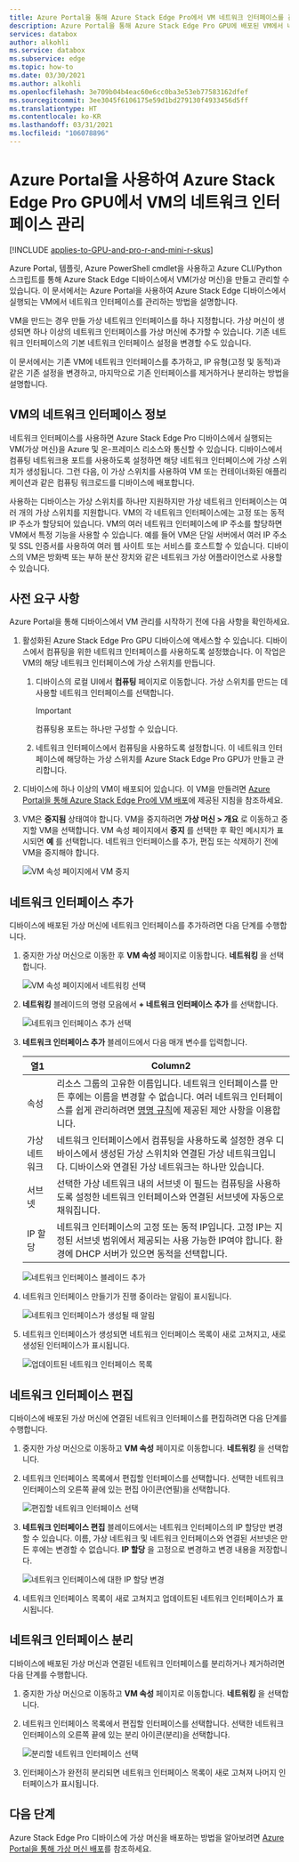 ```yaml
---
title: Azure Portal을 통해 Azure Stack Edge Pro에서 VM 네트워크 인터페이스를 관리하는 방법
description: Azure Portal을 통해 Azure Stack Edge Pro GPU에 배포된 VM에서 네트워크 인터페이스를 관리하는 방법을 알아봅니다.
services: databox
author: alkohli
ms.service: databox
ms.subservice: edge
ms.topic: how-to
ms.date: 03/30/2021
ms.author: alkohli
ms.openlocfilehash: 3e709b04b4eac60e6cc0ba3e53eb77583162dfef
ms.sourcegitcommit: 3ee3045f6106175e59d1bd279130f4933456d5ff
ms.translationtype: HT
ms.contentlocale: ko-KR
ms.lasthandoff: 03/31/2021
ms.locfileid: "106078896"
---
```

# <a name="use-the-azure-portal-to-manage-network-interfaces-on-the-vms-on-your-azure-stack-edge-pro-gpu"></a>Azure Portal을 사용하여 Azure Stack Edge Pro GPU에서 VM의 네트워크 인터페이스 관리

[!INCLUDE [applies-to-GPU-and-pro-r-and-mini-r-skus](../../includes/azure-stack-edge-applies-to-gpu-pro-r-mini-r-sku.md)]

Azure Portal, 템플릿, Azure PowerShell cmdlet을 사용하고 Azure CLI/Python 스크립트를 통해 Azure Stack Edge 디바이스에서 VM(가상 머신)을 만들고 관리할 수 있습니다. 이 문서에서는 Azure Portal을 사용하여 Azure Stack Edge 디바이스에서 실행되는 VM에서 네트워크 인터페이스를 관리하는 방법을 설명합니다. 

VM을 만드는 경우 만들 가상 네트워크 인터페이스를 하나 지정합니다. 가상 머신이 생성되면 하나 이상의 네트워크 인터페이스를 가상 머신에 추가할 수 있습니다. 기존 네트워크 인터페이스의 기본 네트워크 인터페이스 설정을 변경할 수도 있습니다.

이 문서에서는 기존 VM에 네트워크 인터페이스를 추가하고, IP 유형(고정 및 동적)과 같은 기존 설정을 변경하고, 마지막으로 기존 인터페이스를 제거하거나 분리하는 방법을 설명합니다. 

        
## <a name="about-network-interfaces-on-vms"></a>VM의 네트워크 인터페이스 정보

네트워크 인터페이스를 사용하면 Azure Stack Edge Pro 디바이스에서 실행되는 VM(가상 머신)을 Azure 및 온-프레미스 리소스와 통신할 수 있습니다. 디바이스에서 컴퓨팅 네트워크용 포트를 사용하도록 설정하면 해당 네트워크 인터페이스에 가상 스위치가 생성됩니다. 그런 다음, 이 가상 스위치를 사용하여 VM 또는 컨테이너화된 애플리케이션과 같은 컴퓨팅 워크로드를 디바이스에 배포합니다. 

사용하는 디바이스는 가상 스위치를 하나만 지원하지만 가상 네트워크 인터페이스는 여러 개의 가상 스위치를 지원합니다. VM의 각 네트워크 인터페이스에는 고정 또는 동적 IP 주소가 할당되어 있습니다. VM의 여러 네트워크 인터페이스에 IP 주소를 할당하면 VM에서 특정 기능을 사용할 수 있습니다. 예를 들어 VM은 단일 서버에서 여러 IP 주소 및 SSL 인증서를 사용하여 여러 웹 사이트 또는 서비스를 호스트할 수 있습니다. 디바이스의 VM은 방화벽 또는 부하 분산 장치와 같은 네트워크 가상 어플라이언스로 사용할 수 있습니다. <!--Is it possible to do that on ASE?-->

<!--There is a limit to how many virtual network interfaces can be created on the virtual switch on your device. See the Azure Stack Edge Pro limits article for details.--> 


## <a name="prerequisites"></a>사전 요구 사항

Azure Portal을 통해 디바이스에서 VM 관리를 시작하기 전에 다음 사항을 확인하세요.

1. 활성화된 Azure Stack Edge Pro GPU 디바이스에 액세스할 수 있습니다. 디바이스에서 컴퓨팅을 위한 네트워크 인터페이스를 사용하도록 설정했습니다. 이 작업은 VM의 해당 네트워크 인터페이스에 가상 스위치를 만듭니다. 
    1. 디바이스의 로컬 UI에서 **컴퓨팅** 페이지로 이동합니다. 가상 스위치를 만드는 데 사용할 네트워크 인터페이스를 선택합니다.

        > [!IMPORTANT] 
        > 컴퓨팅용 포트는 하나만 구성할 수 있습니다.

    1. 네트워크 인터페이스에서 컴퓨팅을 사용하도록 설정합니다. 이 네트워크 인터페이스에 해당하는 가상 스위치를 Azure Stack Edge Pro GPU가 만들고 관리합니다.

1. 디바이스에 하나 이상의 VM이 배포되어 있습니다. 이 VM을 만들려면 [Azure Portal을 통해 Azure Stack Edge Pro에 VM 배포](azure-stack-edge-gpu-deploy-virtual-machine-portal.md)에 제공된 지침을 참조하세요.

1. VM은 **중지됨** 상태여야 합니다. VM을 중지하려면 **가상 머신 > 개요** 로 이동하고 중지할 VM을 선택합니다. VM 속성 페이지에서 **중지** 를 선택한 후 확인 메시지가 표시되면 **예** 를 선택합니다. 네트워크 인터페이스를 추가, 편집 또는 삭제하기 전에 VM을 중지해야 합니다.

    ![VM 속성 페이지에서 VM 중지](./media/azure-stack-edge-gpu-manage-virtual-machine-network-interfaces-portal/stop-vm-2.png)


## <a name="add-a-network-interface"></a>네트워크 인터페이스 추가

디바이스에 배포된 가상 머신에 네트워크 인터페이스를 추가하려면 다음 단계를 수행합니다. 

1. 중지한 가상 머신으로 이동한 후 **VM 속성** 페이지로 이동합니다. **네트워킹** 을 선택합니다.
    
    ![VM 속성 페이지에서 네트워킹 선택](./media/azure-stack-edge-gpu-manage-virtual-machine-network-interfaces-portal/add-nic-1.png)

2. **네트워킹** 블레이드의 명령 모음에서 **+ 네트워크 인터페이스 추가** 를 선택합니다.

    ![네트워크 인터페이스 추가 선택](./media/azure-stack-edge-gpu-manage-virtual-machine-network-interfaces-portal/add-nic-2.png)

3. **네트워크 인터페이스 추가** 블레이드에서 다음 매개 변수를 입력합니다.

    
    |열1  |Column2  |
    |---------|---------|
    |속성     | 리소스 그룹의 고유한 이름입니다. 네트워크 인터페이스를 만든 후에는 이름을 변경할 수 없습니다. 여러 네트워크 인터페이스를 쉽게 관리하려면 [명명 규칙](/azure/cloud-adoption-framework/ready/azure-best-practices/naming-and-tagging#resource-naming)에 제공된 제안 사항을 이용합니다.     |
    |가상 네트워크| 네트워크 인터페이스에서 컴퓨팅을 사용하도록 설정한 경우 디바이스에서 생성된 가상 스위치와 연결된 가상 네트워크입니다. 디바이스와 연결된 가상 네트워크는 하나만 있습니다.         |         
    |서브넷     | 선택한 가상 네트워크 내의 서브넷 이 필드는 컴퓨팅을 사용하도록 설정한 네트워크 인터페이스와 연결된 서브넷에 자동으로 채워집니다.         |       
    |IP 할당   | 네트워크 인터페이스의 고정 또는 동적 IP입니다. 고정 IP는 지정된 서브넷 범위에서 제공되는 사용 가능한 IP여야 합니다. 환경에 DHCP 서버가 있으면 동적을 선택합니다.        | 

    ![네트워크 인터페이스 블레이드 추가](./media/azure-stack-edge-gpu-manage-virtual-machine-network-interfaces-portal/add-nic-3.png)

4. 네트워크 인터페이스 만들기가 진행 중이라는 알림이 표시됩니다.

    ![네트워크 인터페이스가 생성될 때 알림](./media/azure-stack-edge-gpu-manage-virtual-machine-network-interfaces-portal/add-nic-4.png)

5.  네트워크 인터페이스가 생성되면 네트워크 인터페이스 목록이 새로 고쳐지고, 새로 생성된 인터페이스가 표시됩니다.

    ![업데이트된 네트워크 인터페이스 목록](./media/azure-stack-edge-gpu-manage-virtual-machine-network-interfaces-portal/add-nic-5.png)


## <a name="edit-a-network-interface"></a>네트워크 인터페이스 편집

디바이스에 배포된 가상 머신에 연결된 네트워크 인터페이스를 편집하려면 다음 단계를 수행합니다.

1. 중지한 가상 머신으로 이동하고 **VM 속성** 페이지로 이동합니다. **네트워킹** 을 선택합니다.

1. 네트워크 인터페이스 목록에서 편집할 인터페이스를 선택합니다. 선택한 네트워크 인터페이스의 오른쪽 끝에 있는 편집 아이콘(연필)을 선택합니다.  

    ![편집할 네트워크 인터페이스 선택](./media/azure-stack-edge-gpu-manage-virtual-machine-network-interfaces-portal/edit-nic-1.png)

1. **네트워크 인터페이스 편집** 블레이드에서는 네트워크 인터페이스의 IP 할당만 변경할 수 있습니다. 이름, 가상 네트워크 및 네트워크 인터페이스와 연결된 서브넷은 만든 후에는 변경할 수 없습니다. **IP 할당** 을 고정으로 변경하고 변경 내용을 저장합니다.

    ![네트워크 인터페이스에 대한 IP 할당 변경](./media/azure-stack-edge-gpu-manage-virtual-machine-network-interfaces-portal/edit-nic-2.png)

1. 네트워크 인터페이스 목록이 새로 고쳐지고 업데이트된 네트워크 인터페이스가 표시됩니다.


## <a name="detach-a-network-interface"></a>네트워크 인터페이스 분리

디바이스에 배포된 가상 머신과 연결된 네트워크 인터페이스를 분리하거나 제거하려면 다음 단계를 수행합니다.

1. 중지한 가상 머신으로 이동하고 **VM 속성** 페이지로 이동합니다. **네트워킹** 을 선택합니다.

1. 네트워크 인터페이스 목록에서 편집할 인터페이스를 선택합니다. 선택한 네트워크 인터페이스의 오른쪽 끝에 있는 분리 아이콘(분리)을 선택합니다.  

    ![분리할 네트워크 인터페이스 선택](./media/azure-stack-edge-gpu-manage-virtual-machine-network-interfaces-portal/detach-nic-1.png)

1. 인터페이스가 완전히 분리되면 네트워크 인터페이스 목록이 새로 고쳐져 나머지 인터페이스가 표시됩니다.

## <a name="next-steps"></a>다음 단계

Azure Stack Edge Pro 디바이스에 가상 머신을 배포하는 방법을 알아보려면 [Azure Portal을 통해 가상 머신 배포](azure-stack-edge-gpu-deploy-virtual-machine-portal.md)를 참조하세요.
